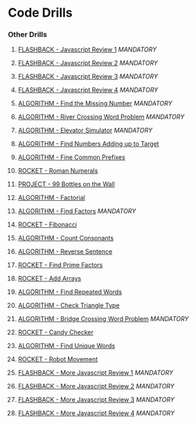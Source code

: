 # Code Drills


### Other Drills

1. [FLASHBACK - Javascript Review 1](./01-flash-js-review-1) *MANDATORY*

2. [FLASHBACK - Javascript Review 2](./02-flash-js-review-2) *MANDATORY*

3. [FLASHBACK - Javascript Review 3](./03-flash-js-review-3) *MANDATORY*

4. [FLASHBACK - Javascript Review 4](./04-flash-js-review-4) *MANDATORY*

5. [ALGORITHM - Find the Missing Number](./05-algo-missing-number) *MANDATORY*

6. [ALGORITHM - River Crossing Word Problem](./06-algo-river-crossing) *MANDATORY*

7. [ALGORITHM - Elevator Simulator](./07-algo-elevator) *MANDATORY*

8. [ALGORITHM - Find Numbers Adding up to Target](./08-algo-array-sums)

9. [ALGORITHM - Fine Common Prefixes](./09-algo-common-chars)

10. [ROCKET - Roman Numerals](./10-rock-roman-numerals)

11. [PROJECT - 99 Bottles on the Wall](./11-proj-99-bottles)

12. [ALGORITHM - Factorial](./12-algo-factorial)

13. [ALGORITHM - Find Factors](./13-algo-factors) *MANDATORY*

14. [ROCKET - Fibonacci](./14-rock-fibonacci)

15. [ALGORITHM - Count Consonants](./15-algo-count-consonants)

16. [ALGORITHM - Reverse Sentence](./16-algo-reversing-sentence)

17. [ROCKET - Find Prime Factors](./17-rock-prime-factors)

18. [ROCKET - Add Arrays](./18-rock-array-combining)

19. [ALGORITHM - Find Repeated Words](./19-algo-repeated-strings)

20. [ALGORITHM - Check Triangle Type](./20-algo-triangle-checker)

21. [ALGORITHM - Bridge Crossing Word Problem](./21-algo-bridge-crossing) *MANDATORY*

22. [ROCKET - Candy Checker](./22-rock-string-comparison)

23. [ALGORITHM - Find Unique Words](./23-algo-unique-words)

24. [ROCKET - Robot Movement](./24-rock-robot-movement)

25. [FLASHBACK - More Javascript Review 1](./25-flash-js-review-5) *MANDATORY*

26. [FLASHBACK - More Javascript Review 2](./26-flash-js-review-6) *MANDATORY*

27. [FLASHBACK - More Javascript Review 3](./27-flash-js-review-7) *MANDATORY*

28. [FLASHBACK - More Javascript Review 4](./28-flash-js-review-8) *MANDATORY*
